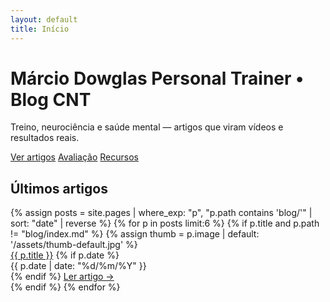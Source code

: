 ```yaml
---
layout: default
title: Início
---
```


<div class="hero" style="background-image:url('{{ "/assets/hero.jpg" | relative_url }}')">
  <div class="hero-inner">
    <h1>Márcio Dowglas Personal Trainer • Blog CNT</h1>
    <p>Treino, neurociência e saúde mental — artigos que viram vídeos e resultados reais.</p>
    <div class="btn-row">
      <a class="btn" href="{{ '/blog' | relative_url }}">Ver artigos</a>
      <a class="btn" href="{{ '/avaliacao' | relative_url }}">Avaliação</a>
      <a class="btn" href="{{ '/recursos' | relative_url }}">Recursos</a>
    </div>
  </div>
</div>

<div class="container">
  <div class="section">
    <h2>Últimos artigos</h2>
    <div class="grid">
      {% assign posts = site.pages | where_exp: "p", "p.path contains 'blog/'" | sort: "date" | reverse %}
      {% for p in posts limit:6 %}
        {% if p.title and p.path != "blog/index.md" %}
          {% assign thumb = p.image | default: '/assets/thumb-default.jpg' %}
          <article class="card">
            <a href="{{ p.url | relative_url }}"><img class="thumb" src="{{ thumb | relative_url }}" alt=""></a>
            <div class="card-body">
              <a href="{{ p.url | relative_url }}" class="title">{{ p.title }}</a>
              {% if p.date %}<div class="meta">{{ p.date | date: "%d/%m/%Y" }}</div>{% endif %}
              <a class="more" href="{{ p.url | relative_url }}">Ler artigo →</a>
            </div>
          </article>
        {% endif %}
      {% endfor %}
    </div>
  </div>
</div>

